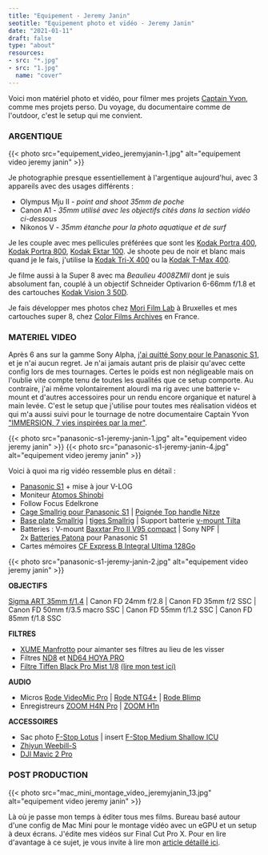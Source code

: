 ```yaml
---
title: "Equipement - Jeremy Janin"
seotitle: "Equipement photo et vidéo - Jeremy Janin"
date: "2021-01-11"
draft: false
type: "about"
resources:
- src: "*.jpg"
- src: "1.jpg"
  name: "cover"
---
```


Voici mon matériel photo et vidéo, pour filmer mes projets [Captain Yvon](http://captainyvon.fr), comme mes projets perso. Du voyage, du documentaire comme de l'outdoor, c'est le setup qui me convient.

### ARGENTIQUE

{{< photo src="equipement_video_jeremyjanin-1.jpg" alt="equipement video jeremy janin" >}}

Je photographie presque essentiellement à l'argentique aujourd'hui, avec 3 appareils avec des usages différents :

- Olympus Mju II - _point and shoot 35mm de poche_
- Canon A1 - _35mm utilisé avec les objectifs cités dans la section vidéo ci-dessous_
- Nikonos V - _35mm étanche pour la photo aquatique et de surf_

Je les couple avec mes pellicules préférées que sont les [Kodak Portra 400](https://www.digit-photo.com/KODAK-Portra-400-135-36-Poses-X5-rKFILM386.html?dpa_id=21), [Kodak Portra 800](https://www.digit-photo.com/KODAK-Portra-800asa-135-36Poses-rFPNK1451855.html?dpa_id=21), [Kodak Ektar 100](https://www.digit-photo.com/KODAK-Ektar-100-Professionnel-135-36-poses-rKODAK1500277.html?dpa_id=21). Je shoote peu de noir et blanc mais quand je le fais, j'utilise la [Kodak Tri-X 400](https://www.digit-photo.com/KODAK-Tri-X-Pan135-400asa-36-Poses-rFNBK3872728.html?dpa_id=21) ou la [Kodak T-Max 400](https://www.digit-photo.com/KODAK-T-Max-135-400asa-36-Poses-rFNBK3841038.html?dpa_id=21).

Je filme aussi à la Super 8 avec ma _Beaulieu 4008ZMII_ dont je suis absolument fan, couplé à un objectif Schneider Optivarion 6-66mm f/1.8 et des cartouches [Kodak Vision 3 50D](https://www.digit-photo.com/KODAK-Film-Vision3-50D-8mm-pour-Camera-Super-8-rKODAKKS850D.html?dpa_id=21).

Je fais développer mes photos chez [Mori Film Lab](https://morifilmlab.com/) à Bruxelles et mes cartouches super 8, chez [Color Films Archives](https://colorfilmsarchives.com/) en France.


### MATERIEL VIDEO

Après 6 ans sur la gamme Sony Alpha, [j'ai quitté Sony pour le Panasonic S1,](http://jeremyjanin.com/matos-photo-video-pourquoi-jai-quitte-sony-pour-le-panasonic-s1/) et je n'ai aucun regret. Je n'ai jamais autant pris de plaisir qu'avec cette config lors de mes tournages. Certes le poids est non négligeable mais on l'oublie vite compte tenu de toutes les qualités que ce setup comporte. Au contraire, j'ai même volontairement alourdi ma rig avec une batterie v-mount et d'autres accessoires pour un rendu encore organique et naturel à main levée. C'est le setup que j'utilise pour toutes mes réalisation vidéos et qui m'a aussi suivi pour le tournage de notre documentaire Captain Yvon ["IMMERSION, 7 vies inspirées par la mer"](https://www.immersion-lefilm.fr/).

{{< photo src="panasonic-s1-jeremy-janin-1.jpg" alt="equipement video jeremy janin" >}}
{{< photo src="panasonic-s1-jeremy-janin-4.jpg" alt="equipement video jeremy janin" >}}

Voici à quoi ma rig vidéo ressemble plus en détail :

- [Panasonic S1](https://www.digit-photo.com/PANASONIC-Lumix-S1-Boitier-Nu-rPANASONICDCS1EK.html?dpa_id=21) + mise à jour V-LOG
- Moniteur [Atomos Shinobi](https://www.digit-photo.com/ATOMOS-Shinobi-Moniteur-5-4k-HDMI-HDR-rATOMOSATOMSHBH01.html?dpa_id=21)
- Follow Focus Edelkrone
- [Cage Smallrig pour Panasonic S1](https://amzn.to/2SW4U6J) | [Poignée Top handle Nitze](https://amzn.to/3d7PanZ)
- [Base plate Smallrig](https://amzn.to/3xNmzvY) | [tiges Smallrig](https://amzn.to/2UyMJEN) | Support batterie [v-mount Tilta](https://amzn.to/3xOTuR9)
- Batteries : V-mount [Baxxtar Pro II V95 compact](https://amzn.to/3gNau4k) | Sony NPF | 2x [Batteries Patona](https://www.digit-photo.com/PATONA-Batterie-Panasonic-DMW-BLJ31-rPATONA1319.html?dpa_id=21) pour Panasonic S1
- Cartes mémoires [CF Express B Integral Ultima 128Go](https://www.digit-photo.com/INTEGRAL-Carte-Cfexpress-Type-B-2-0-128Gb-1600-1700MB-s-rINTEGRALINCFE128.html?dpa_id=21)

{{< photo src="panasonic-s1-jeremy-janin-2.jpg" alt="equipement video jeremy janin" >}}


**OBJECTIFS**

[Sigma ART 35mm f/1.4](https://www.digit-photo.com/SIGMA-35mm-f-1-4-DG-HSM-Art-Monture-L-rSIGMA340969.html?dpa_id=21) | Canon FD 24mm f/2.8 | Canon FD 35mm f/2 SSC | Canon FD 50mm f/3.5 macro SSC |  Canon FD 55mm f/1.2 SSC | Canon FD 85mm f/1.8 SSC

**FILTRES**

- [XUME Manfrotto](https://www.digit-photo.com/MANFROTTO-XUME-Adaptateur-pour-Objectif-a-Fixation-Rapide-67mm-rMANMFXLA67.html?dpa_id=21) pour aimanter ses filtres au lieu de les visser
- Filtres [ND8](https://www.digit-photo.com/HOYA-Filtre-Gris-Neutre-Pro-ND8-D67mm-rHOYAPROND867.html?dpa_id=21) et [ND64 HOYA PRO](https://www.digit-photo.com/HOYA-Filtre-Gris-Neutre-Pro-ND64-D67mm-rHOYAPROND6467.html?dpa_id=21)
- [Filtre Tiffen Black Pro Mist 1/8](https://amzn.to/2TRjAEi) [(lire mon test ici)](http://jeremyjanin.com/filtre-tiffen-black-pro-mist-lequel-choisir/)

**AUDIO**

- Micros [Rode VideoMic Pro](http://amzn.to/2eUJUGG) | [Rode NTG4+](https://amzn.to/2OscJi1) | [Rode Blimp](https://amzn.to/3sRdm3s)
- Enregistreurs [ZOOM H4N Pro](https://amzn.to/2OrgGTY) | [ZOOM H1n](https://amzn.to/3c4TEdF)

**ACCESSOIRES**

- Sac photo [F-Stop Lotus](https://www.digit-photo.com/F-STOP-Sac-a-Dos-Lotus-32L-Anthracite-rFSTOPFSTM13570.html?dpa_id=21) | insert [F-Stop Medium Shallow ICU](https://www.digit-photo.com/F-STOP-Fourre-Tout-Insert-Shallow-Icu-Medium-rFSTOPFSTM226.html?dpa_id=21)
- [Zhiyun Weebill-S](https://amzn.to/2SNybfV)
- [DJI Mavic 2 Pro](http://amzn.to/2o7zV2G)

### POST PRODUCTION

{{< photo src="mac_mini_montage_video_jeremyjanin_13.jpg" alt="equipement video jeremy janin" >}}

Là où je passe mon temps à éditer tous mes films. Bureau basé autour d'une config de Mac Mini pour le montage vidéo avec un eGPU et un setup à deux écrans. J'édite mes vidéos sur Final Cut Pro X. Pour en lire d'avantage à ce sujet, je vous invite à lire mon [article détaillé ici](http://jeremyjanin.com/utiliser-un-mac-mini-pour-le-montage-video-2020).
